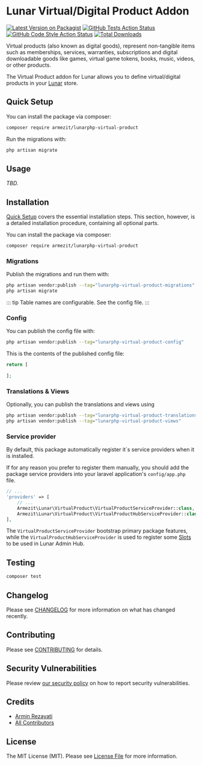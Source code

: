 # Lunar Virtual/Digital Product Addon

[![Latest Version on Packagist](https://img.shields.io/packagist/v/armezit/lunarphp-virtual-product.svg?style=flat-square)](https://packagist.org/packages/armezit/lunarphp-virtual-product)
[![GitHub Tests Action Status](https://img.shields.io/github/actions/workflow/status/armezit/lunarphp-virtual-product/run-tests.yml?branch=main&label=tests)](https://github.com/armezit/lunarphp-virtual-product/actions?query=workflow%3Arun-tests+branch%3Amain)
[![GitHub Code Style Action Status](https://img.shields.io/github/actions/workflow/status/armezit/lunarphp-virtual-product/fix-php-code-style-issues.yml?branch=main&label=code%20style)](https://github.com/armezit/lunarphp-virtual-product/actions?query=workflow%3A"Fix+PHP+code+style+issues"+branch%3Amain)
[![Total Downloads](https://img.shields.io/packagist/dt/armezit/lunarphp-virtual-product.svg?style=flat-square)](https://packagist.org/packages/armezit/lunarphp-virtual-product)

Virtual products (also known as digital goods), represent non-tangible items such as memberships, services, warranties, 
subscriptions and digital downloadable goods like games, virtual game tokens, books, music, videos, or other products.

The Virtual Product addon for Lunar allows you to define virtual/digital products in your
[Lunar](https://github.com/lunarphp/lunar) store.

## Quick Setup

You can install the package via composer:

```bash
composer require armezit/lunarphp-virtual-product
```

Run the migrations with:

```bash
php artisan migrate
```

## Usage

_TBD._

## Installation

[Quick Setup](#quick-setup) covers the essential installation steps.
This section, however, is a detailed installation procedure,
containing all optional parts.

You can install the package via composer:

```bash
composer require armezit/lunarphp-virtual-product
```

### Migrations

Publish the migrations and run them with:

```bash
php artisan vendor:publish --tag="lunarphp-virtual-product-migrations"
php artisan migrate
```

::: tip Table names are configurable. See the config file. :::

### Config

You can publish the config file with:

```bash
php artisan vendor:publish --tag="lunarphp-virtual-product-config"
```

This is the contents of the published config file:

```php
return [
    
];
```

### Translations & Views

Optionally, you can publish the translations and views using

```bash
php artisan vendor:publish --tag="lunarphp-virtual-product-translations"
php artisan vendor:publish --tag="lunarphp-virtual-product-views"
```

### Service provider

By default, this package automatically register it\`s service providers when it is installed.

If for any reason you prefer to register them manually, you should add the package service providers
into your laravel application's `config/app.php` file.

```php
// ...
'providers' => [
    // ...
    Armezit\Lunar\VirtualProduct\VirtualProductServiceProvider::class,
    Armezit\Lunar\VirtualProduct\VirtualProductHubServiceProvider::class,
],
```

The `VirtualProductServiceProvider` bootstrap primary package features,
while the `VirtualProductHubServiceProvider` is used to register some
[Slots](https://docs.lunarphp.io/extending/admin-hub.html#slots) to be used in Lunar Admin Hub.

## Testing

```bash
composer test
```

## Changelog

Please see [CHANGELOG](CHANGELOG.md) for more information on what has changed recently.

## Contributing

Please see [CONTRIBUTING](https://github.com/armezit/.github/blob/main/CONTRIBUTING.md) for details.

## Security Vulnerabilities

Please review [our security policy](../../security/policy) on how to report security vulnerabilities.

## Credits

- [Armin Rezayati](https://github.com/armezit)
- [All Contributors](../../contributors)

## License

The MIT License (MIT). Please see [License File](LICENSE.md) for more information.
